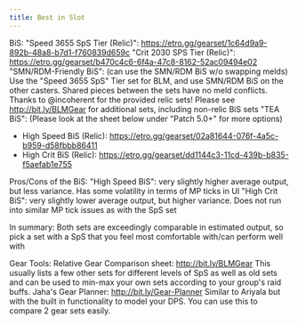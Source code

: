 ```yaml
---
title: Best in Slot
---
```

BiS:
"Speed 3655 SpS Tier (Relic)":
https://etro.gg/gearset/1c64d9a9-892b-48a8-b7d1-f760839d659c
"Crit 2030 SPS Tier (Relic)":
https://etro.gg/gearset/b470c4c6-6f4a-47c8-8162-52ac09494e02
"SMN/RDM-Friendly BiS": (can use the SMN/RDM BiS w/o swapping melds)
Use the "Speed 3655 SpS" Tier set for BLM, and use SMN/RDM BiS on the other casters. Shared pieces between the sets have no meld conflicts.
Thanks to @incoherent for the provided relic sets! Please see http://bit.ly/BLMGear for additional sets, including non-relic BiS sets
"TEA BiS": (Please look at the sheet below under "Patch 5.0+" for more options)
- High Speed BiS (Relic): https://etro.gg/gearset/02a81644-076f-4a5c-b959-d58fbbb86411 
- High Crit BiS (Relic): https://etro.gg/gearset/dd1144c3-11cd-439b-b835-f5aefab1e755
 
Pros/Cons of the BiS:
"High Speed BiS": very slightly higher average output, but less variance. Has some volatility in terms of MP ticks in UI
"High Crit BiS": very slightly lower average output, but higher variance. Does not run into similar MP tick issues as with the SpS set

In summary: Both sets are exceedingly comparable in estimated output, so pick a set with a SpS that you feel most comfortable with/can perform well with

Gear Tools:
Relative Gear Comparison sheet:
http://bit.ly/BLMGear
This usually lists a few other sets for different levels of SpS as well as old sets and can be used to min-max your own sets according to your group's raid buffs.
Jaha's Gear Planner:
http://bit.ly/Gear-Planner
Similar to Ariyala but with the built in functionality to model your DPS. You can use this to compare 2 gear sets easily.